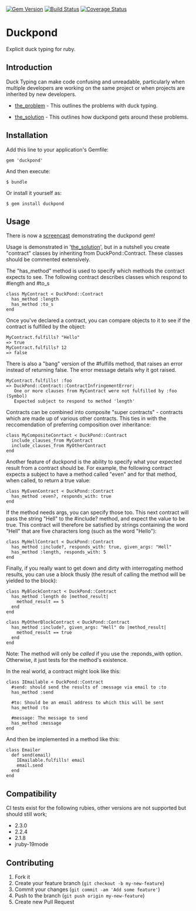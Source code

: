 [![Gem Version](https://badge.fury.io/rb/duckpond.svg)](http://badge.fury.io/rb/duckpond)
[![Build Status](https://travis-ci.org/mikeyhogarth/duckpond.svg?branch=master)](https://travis-ci.org/mikeyhogarth/duckpond)
[![Coverage Status](https://img.shields.io/coveralls/mikeyhogarth/duckpond.svg)](https://coveralls.io/r/mikeyhogarth/duckpond)

# Duckpond

Explicit duck typing for ruby.


## Introduction

Duck Typing can make code confusing and unreadable, particularly 
when multiple developers are working on the same project or when 
projects are inherited by new developers. 

* [the_problem](docs/the_problem.txt) - This outlines the problems with duck typing.

* [the_solution](docs/the_solution.txt) - This outlines how duckpond gets around these problems.


## Installation

Add this line to your application's Gemfile:

    gem 'duckpond'

And then execute:

    $ bundle

Or install it yourself as:

    $ gem install duckpond


## Usage

There is now a [screencast](https://www.youtube.com/watch?v=XTFigHzAfsk&feature=youtu.be) demonstrating the duckpond gem! 

Usage is demonstrated in '[the_solution](docs/the_solution.txt)', but in a nutshell you 
create "contract" classes by inheriting from DuckPond::Contract. These classes should 
be commented extensively. 

The "has_method" method is used to specify which methods the contract expects to see. The
following contract describes classes which respond to #length and #to_s

    class MyContract < DuckPond::Contract
      has_method :length
      has_method :to_s
    end

Once you've declared a contract, you can compare objects to it to see if the contract is 
fulfilled by the object:

    MyContract.fulfills? "Hello"
    => true
    MyContract.fulfills? 12
    => false

There is also a "bang" version of the #fulfills method, that raises an error instead 
of returning false. The error message details why it got raised.

    MyContract.fulfills! :foo 
    => DuckPond::Contract::ContractInfringementError:
       One or more clauses from MyContract were not fulfilled by :foo (Symbol) 
       Expected subject to respond to method 'length'


Contracts can be combined into composite "super contracts" - contracts which are made up of 
various other contracts. This ties in with the reccomendation of preferring composition over inheritance:

    class MyCompositeConrtact < DuckPond::Contract
      include_clauses_from MyContract
      include_clauses_from MyOtherContract
    end

Another feature of duckpond is the ability to specify what your expected result from a contract should be. For example,
the following contract expects a subject to have a method called "even" and for that method, when called, to return a 
true value:

    class MyEvenContract < DuckPond::Contract
      has_method :even?, responds_with: true
    end

If the method needs args, you can specify those too. This next contract will pass the string "Hell" to the #include? method,
and expect the value to be true. This contract will therefore be satisfied by strings containing the word "Hell" that are 
five characters long (such as the word "Hello"):

    class MyHellContract < DuckPond::Contract
      has_method :include?, responds_with: true, given_args: "Hell"
      has_method :length, responds_with: 5
    end

Finally, if you really want to get down and dirty with interrogating method results, you can use a block thusly (the result of calling the method will be yielded to the block):

    class MyBlockContract < DuckPond::Contract
      has_method :length do |method_result|
        method_result == 5
      end
    end

    class MyOtherBlockContract < DuckPond::Contract
      has_method :include?, given_args: "Hell" do |method_result|
        method_result == true
      end
    end

Note: The method will only be *called* if you use the :reponds_with option. Otherwise, it just tests for the method's existence.

In the real world, a contract might look like this:

    class IEmailable < DuckPond::Contract
      #send: should send the results of :message via email to :to
      has_method :send

      #to: Should be an email address to which this will be sent
      has_method :to

      #message: The message to send
      has_method :message
    end

And then be implemented in a method like this:

    class Emailer
      def send(email)
        IEmailable.fulfills! email
        email.send
      end
    end


## Compatibility

CI tests exist for the following rubies, other versions are not supported but should still work;

  - 2.3.0
  - 2.2.4
  - 2.1.8
  - jruby-19mode 


## Contributing

1. Fork it
2. Create your feature branch (`git checkout -b my-new-feature`)
3. Commit your changes (`git commit -am 'Add some feature'`)
4. Push to the branch (`git push origin my-new-feature`)
5. Create new Pull Request

